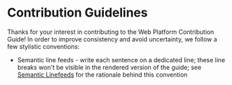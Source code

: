 # Contribution Guidelines

Thanks for your interest in contributing to the Web Platform Contribution
Guide! In order to improve consistency and avoid uncertainty, we follow a few
stylistic conventions:

- Semantic line feeds - write each sentence on a dedicated line; these line
  breaks won't be visible in the rendered version of the guide; see [Semantic
  Linefeeds](https://rhodesmill.org/brandon/2012/one-sentence-per-line/) for
  the rationale behind this convention
